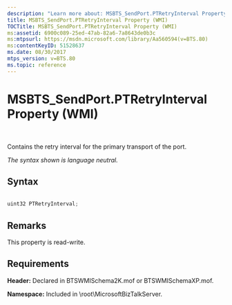 ```yaml
---
description: "Learn more about: MSBTS_SendPort.PTRetryInterval Property (WMI)"
title: MSBTS_SendPort.PTRetryInterval Property (WMI)
TOCTitle: MSBTS_SendPort.PTRetryInterval Property (WMI)
ms:assetid: 6900c089-25ed-47ab-82a6-7a8643de0b3c
ms:mtpsurl: https://msdn.microsoft.com/library/Aa560594(v=BTS.80)
ms:contentKeyID: 51528637
ms.date: 08/30/2017
mtps_version: v=BTS.80
ms.topic: reference
---
```


# MSBTS\_SendPort.PTRetryInterval Property (WMI)

 

Contains the retry interval for the primary transport of the port.

*The syntax shown is language neutral.*

## Syntax

```C#
  
uint32 PTRetryInterval;  
```

## Remarks

This property is read-write.

## Requirements

**Header:** Declared in BTSWMISchema2K.mof or BTSWMISchemaXP.mof.

**Namespace:** Included in \\root\\MicrosoftBizTalkServer.

